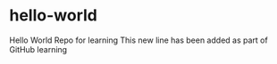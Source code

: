 # hello-world
Hello World Repo for learning
This new line has been added as part of GitHub learning
